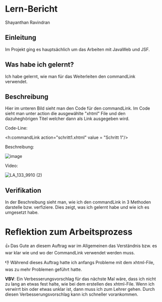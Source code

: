 # Lern-Bericht
Shayanthan Ravindran

## Einleitung

Im Projekt ging es hauptsächlich um das Arbeiten mit JavaWeb und JSF.

## Was habe ich gelernt?

Ich habe gelernt, wie man für das Weiterleiten den commandLink verwendet.

## Beschreibung
Hier im unteren Bild sieht man den Code für den commandLink. Im Code sieht man unter action die ausgewählte "xhtml" File und den dazuheghörigen Titel welcher dann als Link ausgegeben wird.

Code-Line: 

<h:commandLink action="schritt1.xhtml" value = "Schritt 1"/>

Beschreibung:

![image](https://user-images.githubusercontent.com/89385736/187237052-6661ee3c-a81c-4fe1-8e6b-7ececee3075e.png)

Video:

![LA_133_9910 (2)](https://user-images.githubusercontent.com/89385736/187255800-34d1d18e-d631-4d8f-9349-676727777881.gif)


## Verifikation
In der Beschreibung sieht man, wie ich den commandLink in 3 Methoden darstelle bzw. verfiziere. Dies zeigt, was ich gelernt habe und wie ich es umgesetzt habe.

# Reflektion zum Arbeitsprozess

👍 Das Gute an diesem Auftrag war im Allgemeinen das Verständnis bzw. es war klar wie und wo der CommandLink verwendet werden muss.

👎 Während dieses Auftrag hatte ich anfangs Probleme mit dem xhtml-File, was zu mehr Problemen geführt hatte.

**VBV**: Ein Verbesserungsvorschlag für das nächste Mal wäre, dass ich nicht zu lang an etwas fest halte, wie bei dem erstellen des xhtml-File. Wenn ich verwirrt bin oder etwas unklar ist, dann muss ich zum Lehrer gehen. Durch diesen Verbesserungsvorschlag kann ich schneller vorankommen.
